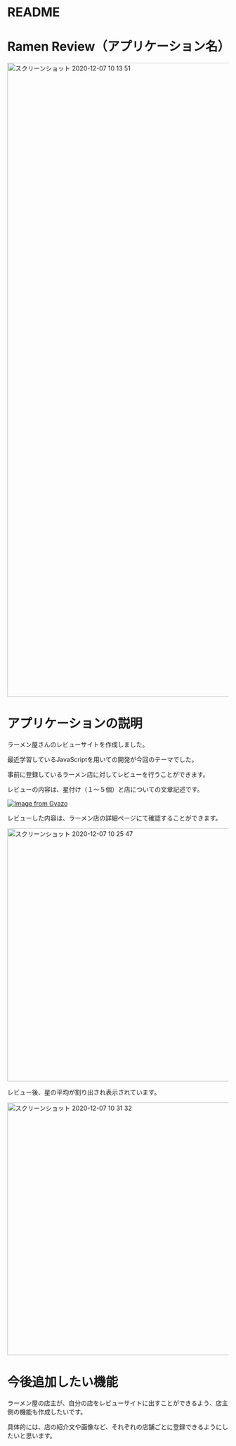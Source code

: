 # README

# Ramen Review（アプリケーション名）
  
<img width="1440" alt="スクリーンショット 2020-12-07 10 13 51" src="https://user-images.githubusercontent.com/70629162/101299273-f2744500-3874-11eb-8e15-b32c01ef4395.png">



# アプリケーションの説明  

ラーメン屋さんのレビューサイトを作成しました。  
  
最近学習しているJavaScriptを用いての開発が今回のテーマでした。  
  
事前に登録しているラーメン店に対してレビューを行うことができます。  

レビューの内容は、星付け（１〜５個）と店についての文章記述です。

[![Image from Gyazo](https://i.gyazo.com/98d1972c8ac4baeb2617ddc3c83627dc.gif)](https://gyazo.com/98d1972c8ac4baeb2617ddc3c83627dc)
  
レビューした内容は、ラーメン店の詳細ページにて確認することができます。

<img width="575" alt="スクリーンショット 2020-12-07 10 25 47" src="https://user-images.githubusercontent.com/70629162/101299749-96aabb80-3876-11eb-9ddb-fe9967cd4b0d.png">
  
レビュー後、星の平均が割り出され表示されています。
  
<img width="574" alt="スクリーンショット 2020-12-07 10 31 32" src="https://user-images.githubusercontent.com/70629162/101299995-631c6100-3877-11eb-9ed7-59a2e57c6b54.png">
  
# 今後追加したい機能
  
ラーメン屋の店主が、自分の店をレビューサイトに出すことができるよう、店主側の機能も作成したいです。  
  
具体的には、店の紹介文や画像など、それぞれの店舗ごとに登録できるようにしたいと思います。

